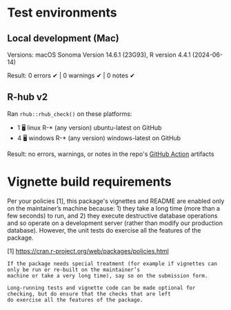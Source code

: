 # Test environments

## Local development (Mac)

Versions: macOS Sonoma Version 14.6.1 (23G93), R version 4.4.1 (2024-06-14)

Result: 0 errors ✔ | 0 warnings ✔ | 0 notes ✔

## R-hub v2

Ran `rhub::rhub_check()` on these platforms:

- 1 🖥 linux R-* (any version)    ubuntu-latest on GitHub
- 4 🖥 windows R-* (any version)  windows-latest on GitHub

Result: no errors, warnings, or notes in the repo's [GitHub Action](https://github.com/reichlab/zoltr/actions) artifacts

# Vignette build requirements

Per your policies [1], this package's vignettes and README are enabled only on the maintainer’s machine because: 1) they take a long time (more than a few seconds) to run, and 2) they execute destructive database operations and so operate on a development server (rather than modify our production database). However, the unit tests do exercise all the features of the package.

[1] https://cran.r-project.org/web/packages/policies.html

    If the package needs special treatment (for example if vignettes can only be run or re-built on the maintainer’s
    machine or take a very long time), say so on the submission form.

    Long-running tests and vignette code can be made optional for checking, but do ensure that the checks that are left
    do exercise all the features of the package.

